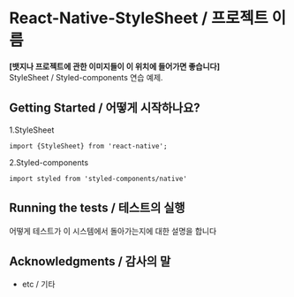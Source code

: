 # React-Native-StyleSheet / 프로젝트 이름

**[뱃지나 프로젝트에 관한 이미지들이 이 위치에 들어가면 좋습니다]**  
StyleSheet / Styled-components 연습 예제.
## Getting Started / 어떻게 시작하나요?
1.StyleSheet
```
import {StyleSheet} from 'react-native';
```

2.Styled-components
```
import styled from 'styled-components/native'
```


## Running the tests / 테스트의 실행

어떻게 테스트가 이 시스템에서 돌아가는지에 대한 설명을 합니다

## Acknowledgments / 감사의 말
* etc / 기타
